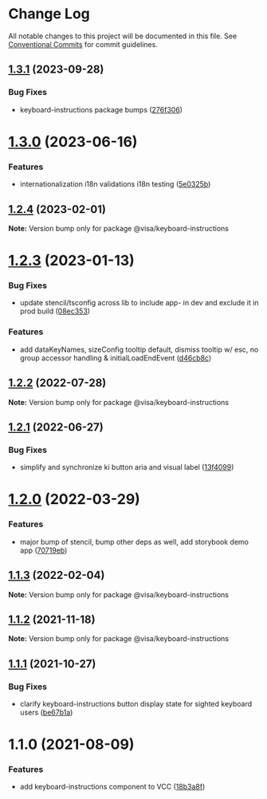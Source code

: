 # Change Log

All notable changes to this project will be documented in this file.
See [Conventional Commits](https://conventionalcommits.org) for commit guidelines.

## [1.3.1](https://github.com/visa/visa-chart-components/compare/@visa/keyboard-instructions@1.3.0...@visa/keyboard-instructions@1.3.1) (2023-09-28)

### Bug Fixes

- keyboard-instructions package bumps ([276f306](https://github.com/visa/visa-chart-components/commit/276f30626a6ebb558f29f96b0e2daa1895b2ef77))

# [1.3.0](https://github.com/visa/visa-chart-components/compare/@visa/keyboard-instructions@1.2.4...@visa/keyboard-instructions@1.3.0) (2023-06-16)

### Features

- internationalization i18n validations i18n testing ([5e0325b](https://github.com/visa/visa-chart-components/commit/5e0325b1c6727406d6964459afbd9ac0238e1cc6))

## [1.2.4](https://github.com/visa/visa-chart-components/compare/@visa/keyboard-instructions@1.2.3...@visa/keyboard-instructions@1.2.4) (2023-02-01)

**Note:** Version bump only for package @visa/keyboard-instructions

# [1.2.3](https://github.com/visa/visa-chart-components/compare/@visa/keyboard-instructions@1.2.2...@visa/keyboard-instructions@1.2.3) (2023-01-13)

### Bug Fixes

- update stencil/tsconfig across lib to include app- in dev and exclude it in prod build ([08ec353](https://github.com/visa/visa-chart-components/commit/08ec35339ca384994333305c82f061b0e800262b))

### Features

- add dataKeyNames, sizeConfig tooltip default, dismiss tooltip w/ esc, no group accessor handling & initialLoadEndEvent ([d46cb8c](https://github.com/visa/visa-chart-components/commit/d46cb8c8b3187bc698af3f3604c3d5951fb66e03))

## [1.2.2](https://github.com/visa/visa-chart-components/compare/@visa/keyboard-instructions@1.2.1...@visa/keyboard-instructions@1.2.2) (2022-07-28)

**Note:** Version bump only for package @visa/keyboard-instructions

## [1.2.1](https://github.com/visa/visa-chart-components/compare/@visa/keyboard-instructions@1.2.0...@visa/keyboard-instructions@1.2.1) (2022-06-27)

### Bug Fixes

- simplify and synchronize ki button aria and visual label ([13f4099](https://github.com/visa/visa-chart-components/commit/13f4099b1f84757086c830169fa7ce9aa9108962))

# [1.2.0](https://github.com/visa/visa-chart-components/compare/@visa/keyboard-instructions@1.1.3...@visa/keyboard-instructions@1.2.0) (2022-03-29)

### Features

- major bump of stencil, bump other deps as well, add storybook demo app ([70719eb](https://github.com/visa/visa-chart-components/commit/70719ebc7fa59dc169bcc7fea62b238bcfab6418))

## [1.1.3](https://github.com/visa/visa-chart-components/compare/@visa/keyboard-instructions@1.1.2...@visa/keyboard-instructions@1.1.3) (2022-02-04)

**Note:** Version bump only for package @visa/keyboard-instructions

## [1.1.2](https://github.com/visa/visa-chart-components/compare/@visa/keyboard-instructions@1.1.1...@visa/keyboard-instructions@1.1.2) (2021-11-18)

**Note:** Version bump only for package @visa/keyboard-instructions

## [1.1.1](https://github.com/visa/visa-chart-components/compare/@visa/keyboard-instructions@1.1.0...@visa/keyboard-instructions@1.1.1) (2021-10-27)

### Bug Fixes

- clarify keyboard-instructions button display state for sighted keyboard users ([be67b1a](https://github.com/visa/visa-chart-components/commit/be67b1ab1dd1d6320040419f6c356b2858ef43c4))

# 1.1.0 (2021-08-09)

### Features

- add keyboard-instructions component to VCC ([18b3a8f](https://github.com/visa/visa-chart-components/commit/18b3a8f80008146b7678af455ccfb3ffbf33a690))
